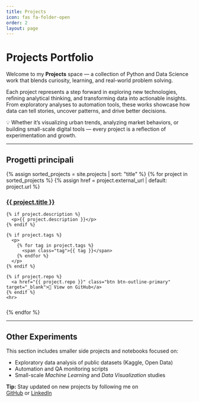 ```yaml
---
title: Projects
icon: fas fa-folder-open
order: 2
layout: page
---
```


# Projects Portfolio

Welcome to my **Projects** space — a collection of Python and Data Science work that blends curiosity, learning, and real-world problem solving.

Each project represents a step forward in exploring new technologies, refining analytical thinking, and transforming data into actionable insights.  
From exploratory analyses to automation tools, these works showcase how data can tell stories, uncover patterns, and drive better decisions.

💡 Whether it’s visualizing urban trends, analyzing market behaviors, or building small-scale digital tools — every project is a reflection of experimentation and growth.


---

## Progetti principali

{% assign sorted_projects = site.projects | sort: "title" %}
{% for project in sorted_projects %}
  {% assign href = project.external_url | default: project.url %}

  <div class="project-entry" style="margin-bottom: 1.5rem;">
    <h3>
      <a href="{{ href }}" target="_blank">{{ project.title }}</a>
    </h3>

    {% if project.description %}
      <p>{{ project.description }}</p>
    {% endif %}

    {% if project.tags %}
      <p>
        {% for tag in project.tags %}
          <span class="tag">{{ tag }}</span>
        {% endfor %}
      </p>
    {% endif %}

    {% if project.repo %}
      <a href="{{ project.repo }}" class="btn btn-outline-primary" target="_blank">🔗 View on GitHub</a>
    {% endif %}
    <hr>
  </div>
{% endfor %}

---

## Other Experiments

This section includes smaller side projects and notebooks focused on:

- Exploratory data analysis of public datasets (Kaggle, Open Data)
- Automation and QA monitoring scripts
- Small-scale *Machine Learning* and *Data Visualization* studies

**Tip:** Stay updated on new projects by following me on  
[GitHub](https://github.com/lucascarpantonio) or [LinkedIn](https://www.linkedin.com/in/lucascarpantonio/)

